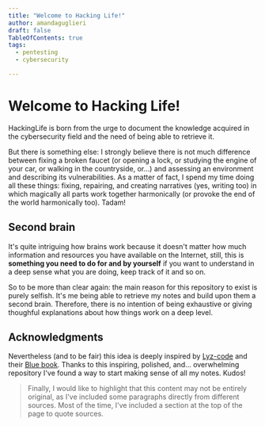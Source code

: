 ```yaml
---
title: "Welcome to Hacking Life!"
author: amandaguglieri
draft: false
TableOfContents: true
tags:
  - pentesting
  - cybersecurity

---
```


# Welcome to Hacking Life!

HackingLife is born from the urge to document the knowledge acquired in the cybersecurity field and the need of being able to retrieve it. 

But there is something else: I strongly believe there is not much difference between fixing a broken faucet (or opening a lock, or studying the engine of your car, or walking in the countryside, or…) and assessing an environment and describing its vulnerabilities. As a matter of fact, I spend my time doing all these things: fixing, repairing, and creating narratives (yes, writing too) in which magically all parts work together harmonically (or provoke the end of the world harmonically too). Tadam! 

## Second brain

It's quite intriguing how brains work because it doesn't matter how much information and resources you have available on the Internet, still, this is **something you need to do for and by yourself** if you want to understand in a deep sense what you are doing, keep track of it and so on.

So to be more than clear again: the main reason for this repository to exist is purely selfish. It's me being able to retrieve my notes and build upon them a second brain. Therefore, there is no intention of being exhaustive or giving thoughful explanations about how things work on a deep level.

## Acknowledgments

Nevertheless (and to be fair) this idea is deeply inspired by [Lyz-code](https://github.com/lyz-code) and their [Blue book](https://lyz-code.github.io/blue-book/). Thanks to this inspiring, polished, and... overwhelming repository I've found a way to start making sense of all my notes. Kudos!

>Finally, I would like to highlight that this content may not be entirely original, as I've included some paragraphs directly from different sources. Most of the time, I've included a section at the top of the page to quote sources. 